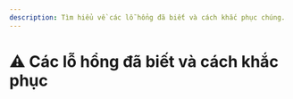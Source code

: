 ```yaml
---
description: Tìm hiểu về các lỗ hổng đã biết và cách khắc phục chúng.
---
```


# ⚠️ Các lỗ hổng đã biết và cách khắc phục
